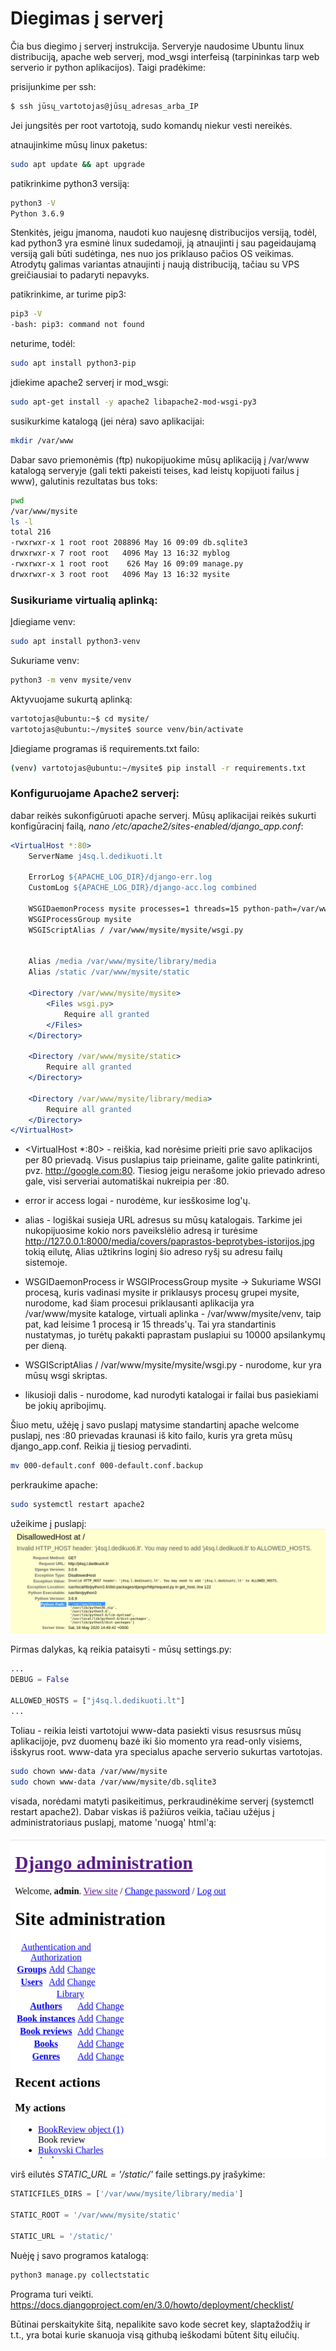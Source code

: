# Diegimas į serverį

Čia bus diegimo į serverį instrukcija. Serveryje naudosime Ubuntu linux distribuciją, apache web serverį, mod_wsgi interfeisą (tarpininkas tarp web serverio ir python aplikacijos). Taigi pradėkime:

prisijunkime per ssh:

```bash
$ ssh jūsų_vartotojas@jūsų_adresas_arba_IP
```
Jei jungsitės per root vartotoją, sudo komandų niekur vesti nereikės.

atnaujinkime mūsų linux paketus:

```bash
sudo apt update && apt upgrade
```

patikrinkime python3 versiją:

```bash
python3 -V
Python 3.6.9
```

Stenkitės, jeigu įmanoma, naudoti kuo naujesnę distribucijos versiją, todėl, kad python3 yra esminė linux sudedamoji, ją atnaujinti į sau pageidaujamą versiją gali būti sudėtinga, nes nuo jos priklauso pačios OS veikimas. Atrodytų galimas variantas atnaujinti į naują distribuciją, tačiau su VPS greičiausiai to padaryti nepavyks. 

patikrinkime, ar turime pip3:

```bash
pip3 -V
-bash: pip3: command not found
```

neturime, todėl: 

```bash
sudo apt install python3-pip
```

įdiekime apache2 serverį ir mod_wsgi:

```bash
sudo apt-get install -y apache2 libapache2-mod-wsgi-py3
```

susikurkime katalogą (jei nėra) savo aplikacijai:

```bash
mkdir /var/www
```

Dabar savo priemonėmis (ftp) nukopijuokime mūsų aplikaciją į /var/www katalogą serveryje (gali tekti pakeisti teises, kad leistų kopijuoti failus į www), galutinis rezultatas bus toks:

```bash
pwd
/var/www/mysite
ls -l
total 216
-rwxrwxr-x 1 root root 208896 May 16 09:09 db.sqlite3
drwxrwxr-x 7 root root   4096 May 13 16:32 myblog
-rwxrwxr-x 1 root root    626 May 16 09:09 manage.py
drwxrwxr-x 3 root root   4096 May 13 16:32 mysite
```

### Susikuriame virtualią aplinką:

Įdiegiame venv:
```bash
sudo apt install python3-venv
```
Sukuriame venv:
```bash
python3 -m venv mysite/venv
```
Aktyvuojame sukurtą aplinką:
```bash
vartotojas@ubuntu:~$ cd mysite/
vartotojas@ubuntu:~/mysite$ source venv/bin/activate
```
Įdiegiame programas iš requirements.txt failo:
```bash
(venv) vartotojas@ubuntu:~/mysite$ pip install -r requirements.txt
```

### Konfiguruojame Apache2 serverį:

dabar reikės sukonfigūruoti apache serverį. Mūsų aplikacijai reikės sukurti konfigūracinį failą, *nano /etc/apache2/sites-enabled/django_app.conf*:

```apache
<VirtualHost *:80>
    ServerName j4sq.l.dedikuoti.lt

    ErrorLog ${APACHE_LOG_DIR}/django-err.log
    CustomLog ${APACHE_LOG_DIR}/django-acc.log combined

    WSGIDaemonProcess mysite processes=1 threads=15 python-path=/var/www/mysite python-home=/var/www/mysite/venv
    WSGIProcessGroup mysite
    WSGIScriptAlias / /var/www/mysite/mysite/wsgi.py


    Alias /media /var/www/mysite/library/media
    Alias /static /var/www/mysite/static

    <Directory /var/www/mysite/mysite>
        <Files wsgi.py>
            Require all granted
        </Files>
    </Directory>

    <Directory /var/www/mysite/static>
        Require all granted
    </Directory>

    <Directory /var/www/mysite/library/media>
        Require all granted
    </Directory>
</VirtualHost>

```
* <VirtualHost *:80> - reiškia, kad norėsime prieiti prie savo aplikacijos per 80 prievadą. Visus puslapius taip prieiname, galite galite patinkrinti, pvz. http://google.com:80. Tiesiog jeigu nerašome jokio prievado adreso gale, visi serveriai automatiškai nukreipia per :80.

* error ir access logai - nurodėme, kur iesškosime log'ų.

* alias - logiškai susieja URL adresus su mūsų katalogais. Tarkime jei nukopijuosime kokio nors paveikslėlio adresą ir turėsime http://127.0.0.1:8000/media/covers/paprastos-beprotybes-istorijos.jpg tokią eilutę, Alias užtikrins loginį šio adreso ryšį su adresu failų sistemoje.

* WSGIDaemonProcess ir WSGIProcessGroup mysite -> Sukuriame WSGI procesą, kuris vadinasi mysite ir priklausys procesų grupei mysite, nurodome, kad šiam procesui priklausanti aplikacija yra /var/www/mysite kataloge, virtuali aplinka - /var/www/mysite/venv, taip pat, kad leisime 1 procesą ir 15 threads'ų. Tai yra standartinis nustatymas, jo turėtų pakakti paprastam puslapiui su 10000 apsilankymų per dieną. 

* WSGIScriptAlias / /var/www/mysite/mysite/wsgi.py - nurodome, kur yra mūsų wsgi skriptas. 

* likusioji dalis - nurodome, kad nurodyti katalogai ir failai bus pasiekiami be jokių apribojimų. 

Šiuo metu, užėję į savo puslapį matysime standartinį apache welcome puslapį, nes :80 prievadas kraunasi iš kito failo, kuris yra greta mūsų django_app.conf. Reikia jį tiesiog pervadinti.

```bash
mv 000-default.conf 000-default.conf.backup
```

perkraukime apache:

```bash
sudo systemctl restart apache2
```

užeikime į puslapį:
![](django_error.png)


Pirmas dalykas, ką reikia pataisyti - mūsų settings.py:

```python
...
DEBUG = False

ALLOWED_HOSTS = ["j4sq.l.dedikuoti.lt"]
...

```

Toliau - reikia leisti vartotojui www-data pasiekti visus resusrsus mūsų aplikacijoje, pvz duomenų bazė iki šio momento yra read-only visiems, išskyrus root. www-data yra specialus apache serverio sukurtas vartotojas.

```bash
sudo chown www-data /var/www/mysite
sudo chown www-data /var/www/mysite/db.sqlite3 
```

visada, norėdami matyti pasikeitimus, perkraudinėkime serverį (systemctl restart apache2). Dabar viskas iš pažiūros veikia, tačiau užėjus į administratoriaus puslapį, matome 'nuogą' html'ą:

![](admin_html.png)

virš eilutės *STATIC_URL = '/static/'* faile settings.py įrašykime:

```python
STATICFILES_DIRS = ['/var/www/mysite/library/media']

STATIC_ROOT = '/var/www/mysite/static'

STATIC_URL = '/static/'
```

Nuėję į savo programos katalogą:

```bash
python3 manage.py collectstatic
```

Programa turi veikti. 
https://docs.djangoproject.com/en/3.0/howto/deployment/checklist/


Būtinai perskaitykite šitą, nepalikite savo kode secret key, slaptažodžių ir t.t., yra botai kurie skanuoja visą githubą ieškodami būtent šitų eilučių. 
